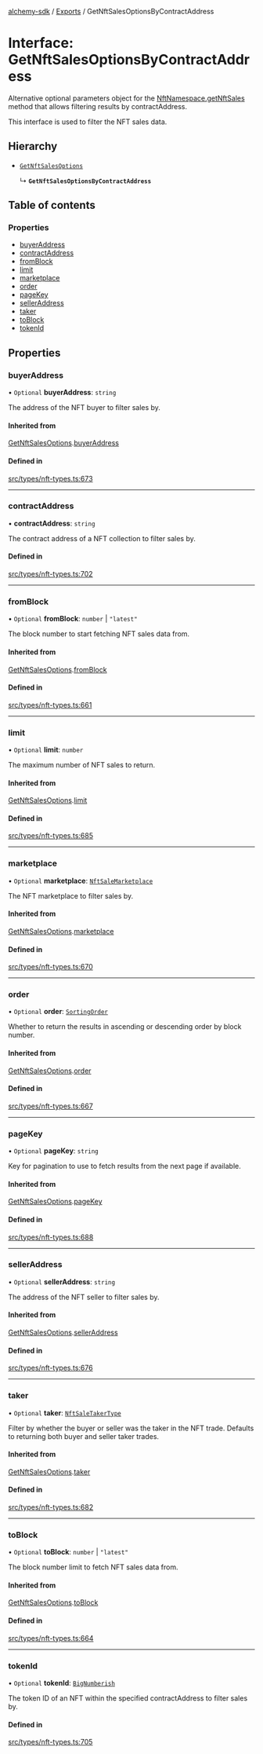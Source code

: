 [alchemy-sdk](../README.md) / [Exports](../modules.md) / GetNftSalesOptionsByContractAddress

# Interface: GetNftSalesOptionsByContractAddress

Alternative optional parameters object for the [NftNamespace.getNftSales](../classes/NftNamespace.md#getnftsales)
method that allows filtering results by contractAddress.

This interface is used to filter the NFT sales data.

## Hierarchy

- [`GetNftSalesOptions`](GetNftSalesOptions.md)

  ↳ **`GetNftSalesOptionsByContractAddress`**

## Table of contents

### Properties

- [buyerAddress](GetNftSalesOptionsByContractAddress.md#buyeraddress)
- [contractAddress](GetNftSalesOptionsByContractAddress.md#contractaddress)
- [fromBlock](GetNftSalesOptionsByContractAddress.md#fromblock)
- [limit](GetNftSalesOptionsByContractAddress.md#limit)
- [marketplace](GetNftSalesOptionsByContractAddress.md#marketplace)
- [order](GetNftSalesOptionsByContractAddress.md#order)
- [pageKey](GetNftSalesOptionsByContractAddress.md#pagekey)
- [sellerAddress](GetNftSalesOptionsByContractAddress.md#selleraddress)
- [taker](GetNftSalesOptionsByContractAddress.md#taker)
- [toBlock](GetNftSalesOptionsByContractAddress.md#toblock)
- [tokenId](GetNftSalesOptionsByContractAddress.md#tokenid)

## Properties

### buyerAddress

• `Optional` **buyerAddress**: `string`

The address of the NFT buyer to filter sales by.

#### Inherited from

[GetNftSalesOptions](GetNftSalesOptions.md).[buyerAddress](GetNftSalesOptions.md#buyeraddress)

#### Defined in

[src/types/nft-types.ts:673](https://github.com/stanleyjones/alchemy-sdk-js/blob/1bebd8bb/src/types/nft-types.ts#L673)

___

### contractAddress

• **contractAddress**: `string`

The contract address of a NFT collection to filter sales by.

#### Defined in

[src/types/nft-types.ts:702](https://github.com/stanleyjones/alchemy-sdk-js/blob/1bebd8bb/src/types/nft-types.ts#L702)

___

### fromBlock

• `Optional` **fromBlock**: `number` \| ``"latest"``

The block number to start fetching NFT sales data from.

#### Inherited from

[GetNftSalesOptions](GetNftSalesOptions.md).[fromBlock](GetNftSalesOptions.md#fromblock)

#### Defined in

[src/types/nft-types.ts:661](https://github.com/stanleyjones/alchemy-sdk-js/blob/1bebd8bb/src/types/nft-types.ts#L661)

___

### limit

• `Optional` **limit**: `number`

The maximum number of NFT sales to return.

#### Inherited from

[GetNftSalesOptions](GetNftSalesOptions.md).[limit](GetNftSalesOptions.md#limit)

#### Defined in

[src/types/nft-types.ts:685](https://github.com/stanleyjones/alchemy-sdk-js/blob/1bebd8bb/src/types/nft-types.ts#L685)

___

### marketplace

• `Optional` **marketplace**: [`NftSaleMarketplace`](../enums/NftSaleMarketplace.md)

The NFT marketplace to filter sales by.

#### Inherited from

[GetNftSalesOptions](GetNftSalesOptions.md).[marketplace](GetNftSalesOptions.md#marketplace)

#### Defined in

[src/types/nft-types.ts:670](https://github.com/stanleyjones/alchemy-sdk-js/blob/1bebd8bb/src/types/nft-types.ts#L670)

___

### order

• `Optional` **order**: [`SortingOrder`](../enums/SortingOrder.md)

Whether to return the results in ascending or descending order by block number.

#### Inherited from

[GetNftSalesOptions](GetNftSalesOptions.md).[order](GetNftSalesOptions.md#order)

#### Defined in

[src/types/nft-types.ts:667](https://github.com/stanleyjones/alchemy-sdk-js/blob/1bebd8bb/src/types/nft-types.ts#L667)

___

### pageKey

• `Optional` **pageKey**: `string`

Key for pagination to use to fetch results from the next page if available.

#### Inherited from

[GetNftSalesOptions](GetNftSalesOptions.md).[pageKey](GetNftSalesOptions.md#pagekey)

#### Defined in

[src/types/nft-types.ts:688](https://github.com/stanleyjones/alchemy-sdk-js/blob/1bebd8bb/src/types/nft-types.ts#L688)

___

### sellerAddress

• `Optional` **sellerAddress**: `string`

The address of the NFT seller to filter sales by.

#### Inherited from

[GetNftSalesOptions](GetNftSalesOptions.md).[sellerAddress](GetNftSalesOptions.md#selleraddress)

#### Defined in

[src/types/nft-types.ts:676](https://github.com/stanleyjones/alchemy-sdk-js/blob/1bebd8bb/src/types/nft-types.ts#L676)

___

### taker

• `Optional` **taker**: [`NftSaleTakerType`](../enums/NftSaleTakerType.md)

Filter by whether the buyer or seller was the taker in the NFT trade.
Defaults to returning both buyer and seller taker trades.

#### Inherited from

[GetNftSalesOptions](GetNftSalesOptions.md).[taker](GetNftSalesOptions.md#taker)

#### Defined in

[src/types/nft-types.ts:682](https://github.com/stanleyjones/alchemy-sdk-js/blob/1bebd8bb/src/types/nft-types.ts#L682)

___

### toBlock

• `Optional` **toBlock**: `number` \| ``"latest"``

The block number limit to fetch NFT sales data from.

#### Inherited from

[GetNftSalesOptions](GetNftSalesOptions.md).[toBlock](GetNftSalesOptions.md#toblock)

#### Defined in

[src/types/nft-types.ts:664](https://github.com/stanleyjones/alchemy-sdk-js/blob/1bebd8bb/src/types/nft-types.ts#L664)

___

### tokenId

• `Optional` **tokenId**: [`BigNumberish`](../modules.md#bignumberish)

The token ID of an NFT within the specified contractAddress to filter sales by.

#### Defined in

[src/types/nft-types.ts:705](https://github.com/stanleyjones/alchemy-sdk-js/blob/1bebd8bb/src/types/nft-types.ts#L705)
